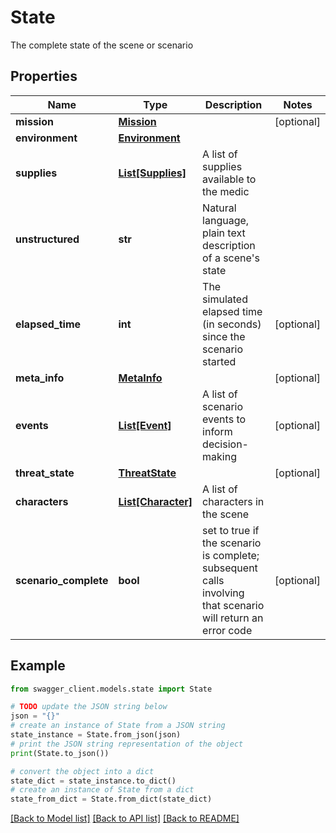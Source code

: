 # State

The complete state of the scene or scenario

## Properties

Name | Type | Description | Notes
------------ | ------------- | ------------- | -------------
**mission** | [**Mission**](Mission.md) |  | [optional] 
**environment** | [**Environment**](Environment.md) |  | 
**supplies** | [**List[Supplies]**](Supplies.md) | A list of supplies available to the medic | 
**unstructured** | **str** | Natural language, plain text description of a scene&#39;s state | 
**elapsed_time** | **int** | The simulated elapsed time (in seconds) since the scenario started | [optional] 
**meta_info** | [**MetaInfo**](MetaInfo.md) |  | [optional] 
**events** | [**List[Event]**](Event.md) | A list of scenario events to inform decision-making | [optional] 
**threat_state** | [**ThreatState**](ThreatState.md) |  | [optional] 
**characters** | [**List[Character]**](Character.md) | A list of characters in the scene | 
**scenario_complete** | **bool** | set to true if the scenario is complete; subsequent calls involving that scenario will return an error code | [optional] 

## Example

```python
from swagger_client.models.state import State

# TODO update the JSON string below
json = "{}"
# create an instance of State from a JSON string
state_instance = State.from_json(json)
# print the JSON string representation of the object
print(State.to_json())

# convert the object into a dict
state_dict = state_instance.to_dict()
# create an instance of State from a dict
state_from_dict = State.from_dict(state_dict)
```
[[Back to Model list]](../README.md#documentation-for-models) [[Back to API list]](../README.md#documentation-for-api-endpoints) [[Back to README]](../README.md)


